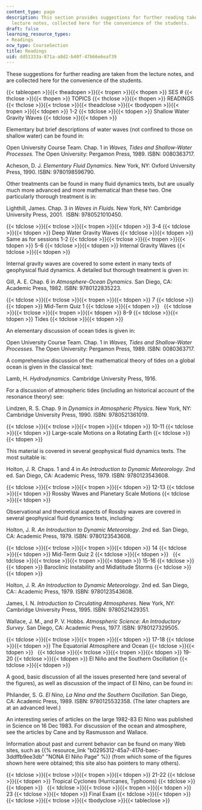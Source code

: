 ```yaml
---
content_type: page
description: This section provides suggestions for further reading taken from the
  lecture notes, collected here for the convenience of the students.
draft: false
learning_resource_types:
- Readings
ocw_type: CourseSection
title: Readings
uid: dd51333a-871a-a8d2-b40f-47b66e6eaf39
---
```

These suggestions for further reading are taken from the lecture notes, and are collected here for the convenience of the students.

{{< tableopen >}}{{< theadopen >}}{{< tropen >}}{{< thopen >}}
SES #
{{< thclose >}}{{< thopen >}}
TOPICS
{{< thclose >}}{{< thopen >}}
READINGS
{{< thclose >}}{{< trclose >}}{{< theadclose >}}{{< tbodyopen >}}{{< tropen >}}{{< tdopen >}}
1-2
{{< tdclose >}}{{< tdopen >}}
Shallow Water Gravity Waves
{{< tdclose >}}{{< tdopen >}}

Elementary but brief descriptions of water waves (not confined to those on shallow water) can be found in:

Open University Course Team. Chap. 1 in *Waves, Tides and Shallow-Water Processes.* The Open University: Pergamon Press, 1989. ISBN: 0080363717.

Acheson, D. J. *Elementary Fluid Dynamics*. New York, NY: Oxford University Press, 1990. ISBN: 9780198596790.

Other treatments can be found in many fluid dynamics texts, but are usually much more advanced and more mathematical than these two. One particularly thorough treatment is in:

Lighthill, James. Chap. 3 in *Waves in Fluids*. New York, NY: Cambridge University Press, 2001.  ISBN: 9780521010450.

{{< tdclose >}}{{< trclose >}}{{< tropen >}}{{< tdopen >}}
3-4
{{< tdclose >}}{{< tdopen >}}
Deep Water Gravity Waves
{{< tdclose >}}{{< tdopen >}}
Same as for sessions 1-2
{{< tdclose >}}{{< trclose >}}{{< tropen >}}{{< tdopen >}}
5-6
{{< tdclose >}}{{< tdopen >}}
Internal Gravity Waves
{{< tdclose >}}{{< tdopen >}}

Internal gravity waves are covered to some extent in many texts of geophysical fluid dynamics. A detailed but thorough treatment is given in:

Gill, A. E. Chap. 6 in *Atmosphere-Ocean Dynamics*. San Diego, CA: Academic Press, 1982. ISBN: 9780122835223.

{{< tdclose >}}{{< trclose >}}{{< tropen >}}{{< tdopen >}}
7
{{< tdclose >}}{{< tdopen >}}
Mid-Term Quiz 1
{{< tdclose >}}{{< tdopen >}}
 
{{< tdclose >}}{{< trclose >}}{{< tropen >}}{{< tdopen >}}
8-9
{{< tdclose >}}{{< tdopen >}}
Tides
{{< tdclose >}}{{< tdopen >}}

An elementary discussion of ocean tides is given in:

Open University Course Team. Chap. 1 in *Waves, Tides and Shallow-Water Processes.* The Open University: Pergamon Press, 1989. ISBN: 0080363717.

A comprehensive discussion of the mathematical theory of tides on a global ocean is given in the classical text:

Lamb, H. *Hydrodynamics*. Cambridge University Press, 1916.

For a discussion of atmospheric tides (including an historical account of the resonance theory) see:

Lindzen, R. S. Chap. 9 in *Dynamics in Atmospheric Physics*. New York, NY: Cambridge University Press, 1990. ISBN: 9780521361019.

{{< tdclose >}}{{< trclose >}}{{< tropen >}}{{< tdopen >}}
10-11
{{< tdclose >}}{{< tdopen >}}
Large-scale Motions on a Rotating Earth
{{< tdclose >}}{{< tdopen >}}

This material is covered in several geophysical fluid dynamics texts. The most suitable is:

Holton, J. R. Chaps. 1 and 4 in *An Introduction to Dynamic Meteorology*. 2nd ed. San Diego, CA: Academic Press, 1979. ISBN: 9780123543608.

{{< tdclose >}}{{< trclose >}}{{< tropen >}}{{< tdopen >}}
12-13
{{< tdclose >}}{{< tdopen >}}
Rossby Waves and Planetary Scale Motions
{{< tdclose >}}{{< tdopen >}}

Observational and theoretical aspects of Rossby waves are covered in several geophysical fluid dynamics texts, including:

Holton, J. R. *An Introduction to Dynamic Meteorology*. 2nd ed. San Diego, CA: Academic Press, 1979. ISBN: 9780123543608.

{{< tdclose >}}{{< trclose >}}{{< tropen >}}{{< tdopen >}}
14
{{< tdclose >}}{{< tdopen >}}
Mid-Term Quiz 2
{{< tdclose >}}{{< tdopen >}}
 
{{< tdclose >}}{{< trclose >}}{{< tropen >}}{{< tdopen >}}
15-16
{{< tdclose >}}{{< tdopen >}}
Baroclinic Instability and Midlatitude Storms
{{< tdclose >}}{{< tdopen >}}

Holton, J. R. *An Introduction to Dynamic Meteorology*. 2nd ed. San Diego, CA:: Academic Press, 1979. ISBN: 9780123543608.

James, I. N. *Introduction to Circulating Atmospheres*. New York, NY: Cambridge University Press, 1995. ISBN: 9780521429351.

Wallace, J. M., and P. V. Hobbs. *Atmospheric Science: An Introductory* *Survey*. San Diego, CA: Academic Press, 1977. ISBN: 9780127329505.

{{< tdclose >}}{{< trclose >}}{{< tropen >}}{{< tdopen >}}
17-18
{{< tdclose >}}{{< tdopen >}}
The Equatorial Atmosphere and Ocean
{{< tdclose >}}{{< tdopen >}}
 
{{< tdclose >}}{{< trclose >}}{{< tropen >}}{{< tdopen >}}
19-20
{{< tdclose >}}{{< tdopen >}}
El Niño and the Southern Oscillation
{{< tdclose >}}{{< tdopen >}}

A good, basic discussion of all the issues presented here (and several of the figures), as well as discussion of the impact of El Nino, can be found in:

Philander, S. G. *El Nino, La Nina and the Southern Oscillation*. San Diego, CA: Academic Press, 1989. ISBN: 9780125532358. (The later chapters are at an advanced level.)

An interesting series of articles on the large 1982-83 El Nino was published in Science on 16 Dec 1983. For discussion of the ocean and atmosphere, see the articles by Cane and by Rasmusson and Wallace.

Information about past and current behavior can be found on many Web sites, such as {{% resource_link "b0295312-45a7-417d-baec-3ddffb9ee3db" "NONA El Niño Page" %}} (from which some of the figures shown here were obtained; this site also has pointers to many others).

{{< tdclose >}}{{< trclose >}}{{< tropen >}}{{< tdopen >}}
21-22
{{< tdclose >}}{{< tdopen >}}
Tropical Cyclones (Hurricanes, Typhoons)
{{< tdclose >}}{{< tdopen >}}
 
{{< tdclose >}}{{< trclose >}}{{< tropen >}}{{< tdopen >}}
23
{{< tdclose >}}{{< tdopen >}}
Final Exam
{{< tdclose >}}{{< tdopen >}}
 
{{< tdclose >}}{{< trclose >}}{{< tbodyclose >}}{{< tableclose >}}